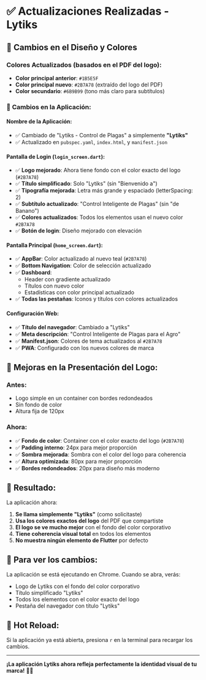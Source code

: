# ✅ Actualizaciones Realizadas - Lytiks

## 🎨 **Cambios en el Diseño y Colores**

### Colores Actualizados (basados en el PDF del logo):
- **Color principal anterior**: `#1B5E5F` 
- **Color principal nuevo**: `#2B7A78` (extraído del logo del PDF)
- **Color secundario**: `#6B9B99` (tono más claro para subtítulos)

### 📱 **Cambios en la Aplicación**:

#### **Nombre de la Aplicación**:
- ✅ Cambiado de "Lytiks - Control de Plagas" a simplemente **"Lytiks"**
- ✅ Actualizado en `pubspec.yaml`, `index.html`, y `manifest.json`

#### **Pantalla de Login** (`login_screen.dart`):
- ✅ **Logo mejorado**: Ahora tiene fondo con el color exacto del logo (`#2B7A78`)
- ✅ **Título simplificado**: Solo "Lytiks" (sin "Bienvenido a")
- ✅ **Tipografía mejorada**: Letra más grande y espaciado (letterSpacing: 2)
- ✅ **Subtítulo actualizado**: "Control Inteligente de Plagas" (sin "de Banano")
- ✅ **Colores actualizados**: Todos los elementos usan el nuevo color `#2B7A78`
- ✅ **Botón de login**: Diseño mejorado con elevación

#### **Pantalla Principal** (`home_screen.dart`):
- ✅ **AppBar**: Color actualizado al nuevo teal (`#2B7A78`)
- ✅ **Bottom Navigation**: Color de selección actualizado
- ✅ **Dashboard**: 
  - Header con gradiente actualizado
  - Títulos con nuevo color
  - Estadísticas con color principal actualizado
- ✅ **Todas las pestañas**: Iconos y títulos con colores actualizados

#### **Configuración Web**:
- ✅ **Título del navegador**: Cambiado a "Lytiks"
- ✅ **Meta descripción**: "Control Inteligente de Plagas para el Agro"
- ✅ **Manifest.json**: Colores de tema actualizados al `#2B7A78`
- ✅ **PWA**: Configurado con los nuevos colores de marca

## 🌟 **Mejoras en la Presentación del Logo**:

### Antes:
- Logo simple en un container con bordes redondeados
- Sin fondo de color
- Altura fija de 120px

### Ahora:
- ✅ **Fondo de color**: Container con el color exacto del logo (`#2B7A78`)
- ✅ **Padding interno**: 24px para mejor proporción
- ✅ **Sombra mejorada**: Sombra con el color del logo para coherencia
- ✅ **Altura optimizada**: 80px para mejor proporción
- ✅ **Bordes redondeados**: 20px para diseño más moderno

## 🎯 **Resultado**:

La aplicación ahora:
1. **Se llama simplemente "Lytiks"** (como solicitaste)
2. **Usa los colores exactos del logo** del PDF que compartiste
3. **El logo se ve mucho mejor** con el fondo del color corporativo
4. **Tiene coherencia visual total** en todos los elementos
5. **No muestra ningún elemento de Flutter** por defecto

## 🚀 **Para ver los cambios**:

La aplicación se está ejecutando en Chrome. Cuando se abra, verás:
- Logo de Lytiks con el fondo del color corporativo
- Título simplificado "Lytiks"
- Todos los elementos con el color exacto del logo
- Pestaña del navegador con título "Lytiks"

## 🔄 **Hot Reload**:
Si la aplicación ya está abierta, presiona `r` en la terminal para recargar los cambios.

---

**¡La aplicación Lytiks ahora refleja perfectamente la identidad visual de tu marca!** 🌱✨